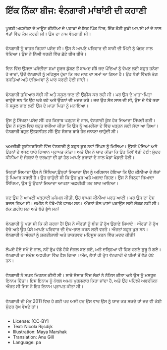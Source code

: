 # ਇੱਕ ਨਿੱਕਾ ਬੀਜ: ਵੰਨਗਾਰੀ ਮਾਂਥਾਂਈ ਦੀ ਕਹਾਣੀ

##
ਪੂਰਬੀ ਅਫ਼ਰੀਕਾ ਦੇ ਮਾਊਟ ਕੀਨੀਆ ਦੇ ਪਹਾੜਾਂ ਦੇ ਇਕ ਪਿੰਡ ਵਿਚ, ਇੱਕ ਛੋਟੀ ਕੁੜੀ ਆਪਣੀ ਮਾਂ ਦੇ ਨਾਲ ਖੇਤਾਂ ਵਿੱਚ ਕੰਮ ਕਰਦੀ ਸੀ। ਉਸ ਦਾ ਨਾਮ ਵੰਨਗਾਰੀ ਸੀ। 

##
ਵੰਨਗਾਰੀ ਨੂੰ ਬਾਹਰ ਰਿਹਨਾਂ ਪਸੰਦ ਸੀ। ਉਸ ਨੇ ਆਪਣੇ ਪਰਿਵਾਰ ਦੀ ਬਾੜੀ ਦੀ ਮਿੱਟੀ ਨੂੰ ਖੰਜ਼ਰ ਨਾਲ ਖੋਦਿਆ। ਉਸ ਨੇ ਨਿੱਘੀ ਧਰਤੀ ਵਿੱਚ ਛੋਟੇ ਬੀਜ ਬੀਜੇ।

##
ਦਿਨ ਵਿੱਚ ਉਸਦਾ ਪਸੰਦੀਦਾ ਸਮਾਂ ਸੂਰਜ ਡੁੱਬਣ ਤੋਂ ਬਾਅਦ ਸੀI ਜਦ ਪੌਦਿਆਂ ਨੂੰ ਵੇਖਣ ਲਈ ਬਹੁਤ ਹਨੇਰਾ ਹੋ ਜਾਦਾਂ, ਉਦੋਂ ਵੰਨਗਾਰੀ ਨੂੰ ਮਹਿਸੂਸ ਹੁੰਦਾ ਕਿ ਘਰ ਜਾਣ ਦਾ ਸਮਾਂ ਆ ਗਿਆ ਹੈ। ਉਹ ਖੇਤਾਂ ਵਿੱਚਲੇ ਤੰਗ ਰਸਤਿਆਂ ਅਤੇ ਦਰਿਆਵਾਂ ਨੂੰ ਪਾਰ ਕਰਦੀ ਹੋਈ ਜਾਂਦੀ।

##
ਵੰਨਗਾਰੀ ਹੁਸ਼ਿਆਰ ਬੱਚੀ ਸੀ ਅਤੇ ਸਕੂਲ ਜਾਣ ਦੀ ਉਡੀਕ ਕਰ ਰਹੀ ਸੀ। ਪਰ ਉਸ ਦੇ ਮਾਤਾ-ਪਿਤਾ ਚਾਹੁੰਦੇ ਸਨ ਕਿ ਉਹ ਘਰੇ ਰਹੇ ਅਤੇ ਉਹਨਾਂ ਦੀ ਮਦਦ ਕਰੇ। ਜਦ ਉਹ ਸੱਤ ਸਾਲ ਦੀ ਸੀ, ਉਸ ਦੇ ਵੱਡੇ ਭਰਾ ਨੇ ਸਕੂਲ ਜਾਣ ਲਈ ਉਸ ਦੇ ਮਾਤਾ ਪਿਤਾ ਨੂੰ ਮਨਾਇਆ।

##
ਉਸ ਨੂੰ ਸਿੱਖਣਾ ਪਸੰਦ ਸੀ! ਹਰ ਕਿਤਾਬ ਪੜ੍ਹਨ ਦੇ ਨਾਲ, ਵੰਨਗਾਰੀ ਕੁੱਝ ਹੋਰ ਜਿਆਦਾ ਸਿੱਖਦੀ ਗਈ। ਉਸ ਨੇ ਸਕੂਲ ਵਿਚ ਬਹੁਤ ਵਧੀਆ ਕੀਤਾ ਕਿ ਉਸ ਨੂੰ ਅਮਰੀਕਾ ਦੇ ਵਿੱਚ ਪੜ੍ਹਨ ਲਈ ਸੱਦਾ ਆ ਗਿਆ। ਵੰਨਗਾਰੀ ਬਹੁਤ ਉਤਸ਼ਾਹਿਤ ਸੀ! ਉਹ ਸੰਸਾਰ ਬਾਰੇ ਹੋਰ ਜਾਨਣਾ ਚਾਹੁੰਦੀ ਸੀ।

##
ਅਮਰੀਕੀ ਯੂਨੀਵਰਸਿਟੀ ਵਿੱਚ ਵੰਨਗਾਰੀ ਨੂੰ ਬਹੁਤ ਕੁਝ ਨਵਾਂ ਸਿੱਖਣ ਨੂੰ ਮਿਲਿਆ। ਉਸਨੇ ਪੌਦਿਆਂ ਅਤੇ ਉਹਨਾਂ ਦੇ ਵਧਣ ਬਾਰੇ ਗਿਆਨ ਪ੍ਰਾਪਤ ਕੀਤਾ। ਅਤੇ ਉਸ ਨੇ ਯਾਦ ਕੀਤਾ ਕਿ ਉਹ ਕਿਵੇਂ ਵੱਡੀ ਹੋਈ: ਸੁੰਦਰ ਕੀਨੀਆ ਦੇ ਜੰਗਲਾਂ ਦੇ ਦਰਖ਼ਤਾਂ ਦੀ ਛਾਂ ਹੇਠ ਆਪਣੇ ਭਰਾਵਾਂ ਦੇ ਨਾਲ ਖੇਡਾਂ ਖੇਡਦੀ ਹੋਈ।

##
ਜਿਨ੍ਹਾਂ ਜਿਆਦਾ ਉਸ ਨੇ ਸਿੱਖਿਆ,ਉਨ੍ਹਾਂ ਜਿਆਦਾ ਉਸ ਨੂੰ ਅਹਿਸਾਸ ਹੋਇਆ ਕਿ ਉਹ ਕੀਨੀਆ ਦੇ ਲੋਕਾਂ ਨੂੰ ਪਿਆਰ ਕਰਦੀ ਹੈ। ਉਹ ਚਾਹੁੰਦੀ ਸੀ ਕਿ ਉਹ ਖੁਸ਼ ਅਤੇ ਅਜ਼ਾਦ ਰਿਹਣ। ਉਸ ਨੇ ਜਿਨ੍ਹਾਂ ਜਿਆਦਾ ਸਿੱਖਿਆ, ਉਸ ਨੂੰ ਉਹਨਾਂ ਜਿਆਦਾ ਆਪਣਾ ਅਫ਼ਰੀਕੀ ਘਰ ਯਾਦ ਆਇਆ।

##
ਜਦ ਉਸ ਨੇ ਆਪਣੀ ਪੜ੍ਹਾਈ ਮੁਕੰਮਲ ਕੀਤੀ, ਉਹ ਵਾਪਸ ਕੀਨੀਆ ਪਰਤ ਆਈ। ਪਰ ਉਸ ਦਾ ਦੇਸ਼ ਬਦਲ ਗਿਆ ਸੀ। ਜ਼ਮੀਨ ਤੇ ਵੱਡੇ-ਵੱਡੇ ਫਾਰਮ ਸਨ। ਔਰਤਾਂ ਕੋਲ ਖਾਣਾਂ ਪਕਾਉਣ ਲਈ ਲੱਕੜ ਨਹੀਂ ਸੀ। ਲੋਕ ਗ਼ਰੀਬ ਸਨ ਅਤੇ ਬੱਚੇ ਭੁੱਖੇ ਸਨl 

##
ਵੰਨਗਾਰੀ ਨੂੰ ਪਤਾ ਸੀ ਕਿ ਕੀ ਕਰਨਾ ਹੈl ਉਸ ਨੇ ਔਰਤਾਂ ਨੂੰ ਬੀਜ ਤੋਂ ਰੁੱਖ ਉਗਾਣੇ ਸਿਖਾਏ। ਔਰਤਾਂ ਨੇ ਰੁੱਖ ਵੇਚੇ ਅਤੇ ਉਹ ਪੈਸੇ ਆਪਣੇ ਪਰਿਵਾਰ ਦੀ ਦੇਖ-ਭਾਲ ਕਰਨ ਲਈ ਵਰਤੇ। ਔਰਤਾਂ ਬਹੁਤ ਖੁਸ਼ ਸਨ। ਵੰਨਗਾਰੀ ਨੇ ਔਰਤਾਂ ਨੂੰ ਸ਼ਕਤੀਸ਼ਾਲੀ ਅਤੇ ਤਾਕਤਵਰ ਮਹਿਸੂਸ ਕਰਨ ਵਿੱਚ ਮਦਦ ਕੀਤੀI 

##
ਲੰਘਦੇ ਹੋਏ ਸਮੇਂ ਦੇ ਨਾਲ, ਨਵੇਂ ਰੁੱਖ ਵੱਡੇ ਹੋਕੇ ਜੰਗਲ ਬਣ ਗਏ, ਅਤੇ ਦਰ੍ਹਿਆ ਵੀ ਫਿਰ ਵਗਣੇ ਸ਼ੁਰੂ ਹੋ ਗਏ। ਵੰਨਗਾਰੀ ਦਾ ਸੰਦੇਸ਼ ਅਫਰੀਕਾ ਵਿੱਚ ਫੈਲ ਗਿਆ। ਅੱਜ, ਲੱਖਾਂ ਹੀ ਰੁੱਖ ਵੰਨਗਾਰੀ ਦੇ ਬੀਜਾਂ ਤੋਂ ਵੱਡੇ ਹੋਏ ਹਨ।

##
ਵੰਨਗਾਰੀ ਨੇ ਸਖ਼ਤ ਮਿਹਨਤ ਕੀਤੀ ਸੀ। ਸਾਰੇ ਸੰਸਾਰ ਵਿੱਚ ਲੋਕਾਂ ਨੇ ਨੋਟਿਸ ਕੀਤਾ ਅਤੇ ਉਸ ਨੂੰ ਮਸ਼ਹੂਰ ਇਨਾਮ ਦਿੱਤਾ। ਇਸ ਇਨਾਮ ਨੂੰ ਨੋਬਲ ਅਮਨ ਪੁਰਸਕਾਰ ਕਿਹਾ ਜਾਂਦਾ ਹੈ, ਅਤੇ ਉਹ ਪਹਿਲੀ ਅਫਰੀਕਨ ਔਰਤ ਸੀ ਜਿਸ ਨੇ ਇਹ ਇਨਾਮ ਪ੍ਰਾਪਤ ਕੀਤਾ ਸੀ।

##
ਵੰਨਗਾਰੀ ਦੀ ਮੌਤ 2011 ਵਿਚ ਹੋ ਗਈ ਪਰ ਅਸੀਂ ਹਰ ਉਸ ਵਾਰ ਉਸ ਨੂੰ ਯਾਦ ਕਰ ਸਕਦੇ ਹਾਂ ਜਦ ਵੀ ਕੋਈ ਸੁੰਦਰ ਰੁੱਖ ਵੇਖਦੇ ਹਾਂ।

##
* License: [CC-BY]
* Text: Nicola Rijsdijk
* Illustration: Maya Marshak
* Translation: Anu Gill
* Language: pa
